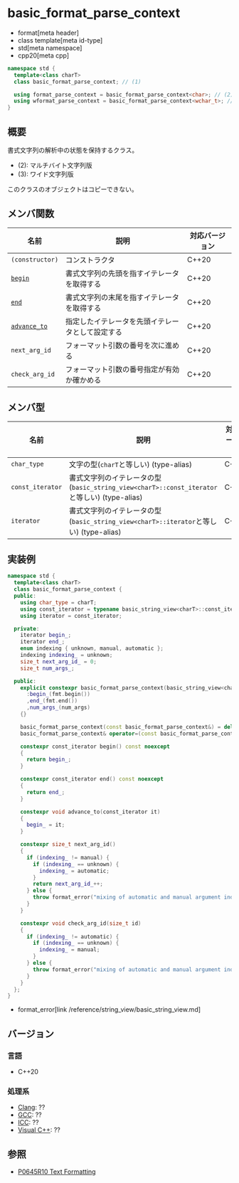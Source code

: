 # basic_format_parse_context

* format[meta header]
* class template[meta id-type]
* std[meta namespace]
* cpp20[meta cpp]

```cpp
namespace std {
  template<class charT>
  class basic_format_parse_context; // (1)

  using format_parse_context = basic_format_parse_context<char>; // (2)
  using wformat_parse_context = basic_format_parse_context<wchar_t>; // (3)
}
```

## 概要
書式文字列の解析中の状態を保持するクラス。

* (2): マルチバイト文字列版
* (3): ワイド文字列版

このクラスのオブジェクトはコピーできない。

## メンバ関数

| 名前            | 説明                                               | 対応バージョン |
|-----------------|----------------------------------------------------|----------------|
| `(constructor)` | コンストラクタ                                     | C++20          |
| [`begin`](basic_format_parse_context/begin.md) | 書式文字列の先頭を指すイテレータを取得する               | C++20          |
| [`end`](basic_format_parse_context/end.md)     | 書式文字列の末尾を指すイテレータを取得する               | C++20          |
| [`advance_to`](basic_format_parse_context/advance_to.md) | 指定したイテレータを先頭イテレータとして設定する | C++20          |
| `next_arg_id`   | フォーマット引数の番号を次に進める                 | C++20          |
| `check_arg_id`  | フォーマット引数の番号指定が有効か確かめる         | C++20          |

## メンバ型

| 名前             | 説明                                                                                        | 対応バージョン |
|------------------|---------------------------------------------------------------------------------------------|----------------|
| `char_type`      | 文字の型(`charT`と等しい) (type-alias)                                                      | C++20          |
| `const_iterator` | 書式文字列のイテレータの型(`basic_string_view<charT>::const_iterator`と等しい) (type-alias) | C++20          |
| `iterator`       | 書式文字列のイテレータの型(`basic_string_view<charT>::iterator`と等しい) (type-alias)       | C++20          |

## 実装例
```cpp
namespace std {
  template<class charT>
  class basic_format_parse_context {
  public:
    using char_type = charT;
    using const_iterator = typename basic_string_view<charT>::const_iterator;
    using iterator = const_iterator;

  private:
    iterator begin_;
    iterator end_;
    enum indexing { unknown, manual, automatic };
    indexing indexing_ = unknown;
    size_t next_arg_id_ = 0;
    size_t num_args_;

  public:
    explicit constexpr basic_format_parse_context(basic_string_view<charT> fmt, size_t num_args = 0) noexcept
      :begin_(fmt.begin())
      ,end_(fmt.end())
      ,num_args_(num_args)
    {}

    basic_format_parse_context(const basic_format_parse_context&) = delete;
    basic_format_parse_context& operator=(const basic_format_parse_context&) = delete;

    constexpr const_iterator begin() const noexcept
    {
      return begin_;
    }

    constexpr const_iterator end() const noexcept
    {
      return end_;
    }

    constexpr void advance_to(const_iterator it)
    {
      begin_ = it;
    }

    constexpr size_t next_arg_id()
    {
      if (indexing_ != manual) {
        if (indexing_ == unknown) {
          indexing_ = automatic;
        }
        return next_arg_id_++;
      } else {
        throw format_error("mixing of automatic and manual argument indexing");
      }
    }

    constexpr void check_arg_id(size_t id)
    {
      if (indexing_ != automatic) {
        if (indexing_ == unknown) {
          indexing_ = manual;
        }
      } else {
        throw format_error("mixing of automatic and manual argument indexing");
      }
    }
  };
}
```
* format_error[link /reference/string_view/basic_string_view.md]

## バージョン
### 言語
- C++20

### 処理系
- [Clang](/implementation.md#clang): ??
- [GCC](/implementation.md#gcc): ??
- [ICC](/implementation.md#icc): ??
- [Visual C++](/implementation.md#visual_cpp): ??

## 参照

* [P0645R10 Text Formatting](http://www.open-std.org/jtc1/sc22/wg21/docs/papers/2019/p0645r10.html)

